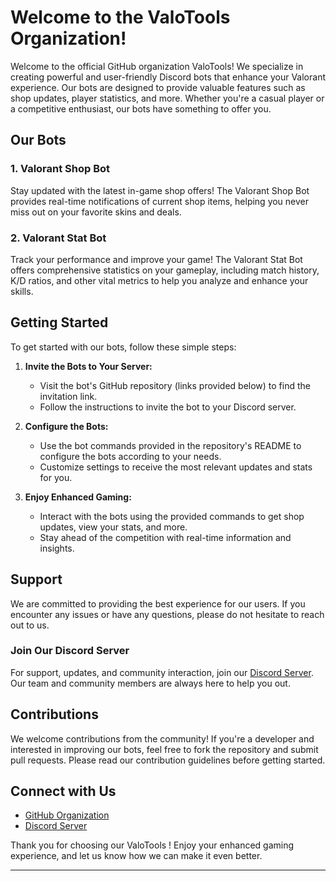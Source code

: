 # Welcome to the ValoTools Organization!

Welcome to the official GitHub organization ValoTools! We specialize in creating powerful and user-friendly Discord bots that enhance your Valorant experience. Our bots are designed to provide valuable features such as shop updates, player statistics, and more. Whether you're a casual player or a competitive enthusiast, our bots have something to offer you.

## Our Bots

### 1. Valorant Shop Bot
Stay updated with the latest in-game shop offers! The Valorant Shop Bot provides real-time notifications of current shop items, helping you never miss out on your favorite skins and deals.

### 2. Valorant Stat Bot
Track your performance and improve your game! The Valorant Stat Bot offers comprehensive statistics on your gameplay, including match history, K/D ratios, and other vital metrics to help you analyze and enhance your skills.

## Getting Started

To get started with our bots, follow these simple steps:

1. **Invite the Bots to Your Server:**
   - Visit the bot's GitHub repository (links provided below) to find the invitation link.
   - Follow the instructions to invite the bot to your Discord server.

2. **Configure the Bots:**
   - Use the bot commands provided in the repository's README to configure the bots according to your needs.
   - Customize settings to receive the most relevant updates and stats for you.

3. **Enjoy Enhanced Gaming:**
   - Interact with the bots using the provided commands to get shop updates, view your stats, and more.
   - Stay ahead of the competition with real-time information and insights.

## Support

We are committed to providing the best experience for our users. If you encounter any issues or have any questions, please do not hesitate to reach out to us.

### Join Our Discord Server

For support, updates, and community interaction, join our [Discord Server](https://discord.gg/m5mSyTV7RR). Our team and community members are always here to help you out.



## Contributions

We welcome contributions from the community! If you're a developer and interested in improving our bots, feel free to fork the repository and submit pull requests. Please read our contribution guidelines before getting started.

## Connect with Us

- [GitHub Organization](https://github.com/valoTools/)
- [Discord Server](https://discord.gg/m5mSyTV7RR)


Thank you for choosing our ValoTools ! Enjoy your enhanced gaming experience, and let us know how we can make it even better.

---
